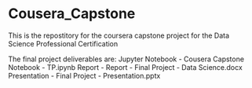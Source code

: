 # Cousera_Capstone
This is the repostitory for the coursera capstone project for the Data Science Professional Certification

The final project deliverables are:
Jupyter Notebook - Cousera Capstone Notebook - TP.ipynb
Report - Report - Final Project - Data Science.docx
Presentation - Final Project - Presentation.pptx
